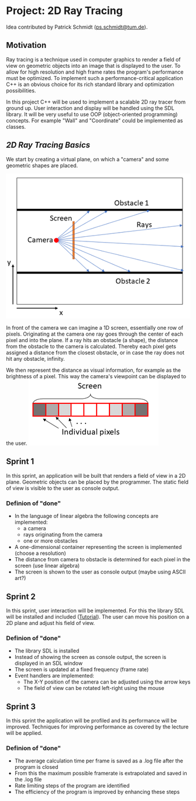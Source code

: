 # **Project: 2D Ray Tracing**

Idea contributed by Patrick Schmidt (ps.schmidt@tum.de).


## **Motivation**

Ray tracing is a technique used in computer graphics to render a field of view on geometric objects into an image that is displayed to the user. To allow for high resolution and high frame rates the program's performance must be optimized. To implement such a performance-critical application C++ is an obvious choice for its rich standard library and optimization possibilities.

In this project C++ will be used to implement a scalable 2D ray tracer from ground up. User interaction and display will be handled using the SDL library. It will be very useful to use OOP (object-oriented programming) concepts. For example "Wall" and "Coordinate" could be implemented as classes.


## *2D Ray Tracing Basics*

We start by creating a virtual plane, on which a "camera" and some geometric shapes are placed.

![](./images/2DRays.png)

In front of the camera we can imagine a 1D screen, essentially one row of pixels. Originating at the camera one ray goes through the center of each pixel and into the plane. If a ray hits an obstacle (a shape), the distance from the obstacle to the camera is calculated. Thereby each pixel gets assigned a distance from the closest obstacle, or in case the ray does not hit any obstacle, infinity.

We then represent the distance as visual information, for example as the brightness of a pixel. This way the camera's viewpoint can be displayed to the user.
![](./images/screen.png)


## **Sprint 1**

In this sprint, an application will be built that renders a field of view in a 2D plane. Geometric objects can be placed by the programmer. The static field of view is visible to the user as console output. 

### **Definion of "done"**

* In the language of linear algebra the following concepts are implemented:
    * a camera
    * rays originating from the camera
    * one or more obstacles
* A one-dimensional container representing the screen is implemented (choose a resolution)
* The distance from camera to obstacle is determined for each pixel in the screen (use linear algebra)
* The screen is shown to the user as console output (maybe using ASCII art?)


## **Sprint 2**

In this sprint, user interaction will be implemented. For this the library SDL will be installed and included ([Tutorial](https://lazyfoo.net/tutorials/SDL/01_hello_SDL/index.php)). The user can move his position on a 2D plane and adjust his field of view.

### **Definion of "done"**

* The library SDL is installed 
* Instead of showing the screen as console output, the screen is displayed in an SDL window
* The screen is updated at a fixed frequency (frame rate)
* Event handlers are implemented:
    * The X-Y position of the camera can be adjusted using the arrow keys
    * The field of view can be rotated left-right using the mouse
 

## **Sprint 3**

In this sprint the application will be profiled and its performance will be improved. Techniques for improving performance as covered by the lecture will be applied.

### **Definion of "done"**

* The average calculation time per frame is saved as a .log file after the program is closed
* From this the maximum possible framerate is extrapolated and saved in the .log file
* Rate limiting steps of the program are identified
* The efficiency of the program is improved by enhancing these steps